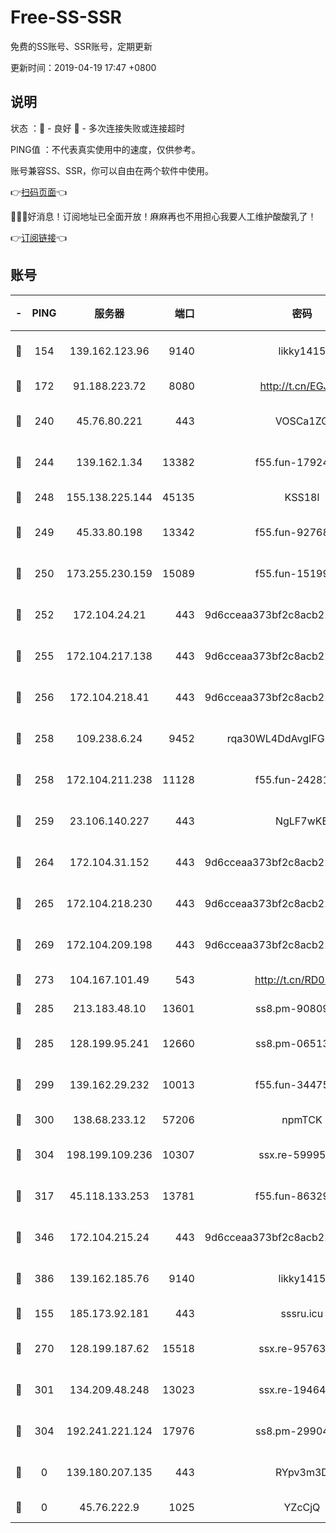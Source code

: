 # Free-SS-SSR

免费的SS账号、SSR账号，定期更新

更新时间：2019-04-19 17:47 +0800

## 说明

状态     ：🙂 - 良好 🙁 - 多次连接失败或连接超时

PING值   ：不代表真实使用中的速度，仅供参考。

账号兼容SS、SSR，你可以自由在两个软件中使用。

👉[扫码页面](https://liesauer.github.io/Free-SS-SSR/)👈

🎉🎉🎉好消息！订阅地址已全面开放！麻麻再也不用担心我要人工维护酸酸乳了！

👉[订阅链接](https://www.liesauer.net/yogurt/subscribe?ACCESS_TOKEN=DAYxR3mMaZAsaqUb)👈

## 账号

|-|PING|服务器|端口|密码|加密方式|区域|
|:----:|:----:|:-----:|-----:|:----:|:----:|:----:|
|🙂|154|139.162.123.96|9140|likky1415|aes-256-cfb|JP|
|🙂|172|91.188.223.72|8080|http://t.cn/EGJIyrl|rc4-md5|RU|
|🙂|240|45.76.80.221|443|VOSCa1ZG|aes-256-cfb|DE|
|🙂|244|139.162.1.34|13382|f55.fun-17924853|aes-256-cfb|SG|
|🙂|248|155.138.225.144|45135|KSS18l|rc4-md5|US|
|🙂|249|45.33.80.198|13342|f55.fun-92768260|aes-256-cfb|US|
|🙂|250|173.255.230.159|15089|f55.fun-15199879|aes-256-cfb|US|
|🙂|252|172.104.24.21|443|9d6cceaa373bf2c8acb22e60b6a58be6|aes-256-cfb|US|
|🙂|255|172.104.217.138|443|9d6cceaa373bf2c8acb22e60b6a58be6|aes-256-cfb|US|
|🙂|256|172.104.218.41|443|9d6cceaa373bf2c8acb22e60b6a58be6|aes-256-cfb|US|
|🙂|258|109.238.6.24|9452|rqa30WL4DdAvgIFG6Fs3znzTa|aes-256-cfb|FR|
|🙂|258|172.104.211.238|11128|f55.fun-24281915|aes-256-cfb|US|
|🙂|259|23.106.140.227|443|NgLF7wKB|aes-256-cfb|US|
|🙂|264|172.104.31.152|443|9d6cceaa373bf2c8acb22e60b6a58be6|aes-256-cfb|US|
|🙂|265|172.104.218.230|443|9d6cceaa373bf2c8acb22e60b6a58be6|aes-256-cfb|US|
|🙂|269|172.104.209.198|443|9d6cceaa373bf2c8acb22e60b6a58be6|aes-256-cfb|US|
|🙂|273|104.167.101.49|543|http://t.cn/RD0D7sx|rc4-md5|CA|
|🙂|285|213.183.48.10|13601|ss8.pm-90809119|rc4-md5|RU|
|🙂|285|128.199.95.241|12660|ss8.pm-06513340|aes-256-cfb|SG|
|🙂|299|139.162.29.232|10013|f55.fun-34475192|aes-256-cfb|SG|
|🙂|300|138.68.233.12|57206|npmTCK|rc4-md5|US|
|🙂|304|198.199.109.236|10307|ssx.re-59995602|aes-256-cfb|US|
|🙂|317|45.118.133.253|13781|f55.fun-86329122|aes-256-cfb|SG|
|🙂|346|172.104.215.24|443|9d6cceaa373bf2c8acb22e60b6a58be6|aes-256-cfb|US|
|🙂|386|139.162.185.76|9140|likky1415|aes-256-cfb|DE|
|🙂|155|185.173.92.181|443|sssru.icu|rc4-md5|RU|
|🙂|270|128.199.187.62|15518|ssx.re-95763300|aes-256-cfb|SG|
|🙂|301|134.209.48.248|13023|ssx.re-19464728|aes-256-cfb|US|
|🙂|304|192.241.221.124|17976|ss8.pm-29904463|aes-256-cfb|US|
|🙁|0|139.180.207.135|443|RYpv3m3D|aes-256-cfb|JP|
|🙁|0|45.76.222.9|1025|YZcCjQ|rc4-md5|JP|
